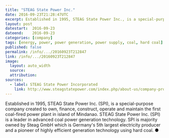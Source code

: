 ```yaml
---
title: "STEAG State Power Inc."
date: 2016-09-23T21:28:47UTC
excerpt: Established in 1995, STEAG State Power Inc., is a special-purpose company created to own, finance, construct, operate and maintain the first coal-fired power plant in island of Mindanao.
layout: post
datestart:  2016-09-23
dateend:    2016-09-23
categories: [company]
tags: [energy, power, power generation, power supply, coal, hard coal]
published: false
permalink: /info/.../20160923T212847
link: /info/.../20160923T212847
image:
  layout: auto_width
  source: 
  attribution: 
sources:
  - label: STEAG State Power Incorporated
    link: http://www.steagstatepower.com/index.php/about-us/company-profile
---
```


Established in 1995, STEAG State Power Inc. (SPI), is a special-purpose company created to own, finance, construct, operate and maintain the first coal-fired power plant in island of Mindanao.
STEAG State Power Inc. (SPI) is a leader in advanced coal power generation technology.
SPI is majority owned by Steag GmbH which is Germany's 5th largest electricity producer and a pioneer of highly efficient generation technology using hard coal. 
&#x25cf;
